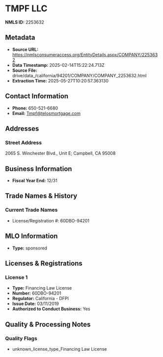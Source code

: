 # TMPF LLC

**NMLS ID:** 2253632

## Metadata
- **Source URL:** https://nmlsconsumeraccess.org/EntityDetails.aspx/COMPANY/2253632
- **Data Timestamp:** 2025-02-14T15:22:24.713Z
- **Source File:** drive/data_/california/94201/COMPANY/COMPANY_2253632.html
- **Extraction Time:** 2025-05-27T10:20:57.363130

## Contact Information
- **Phone:** 650-521-6680
- **Email:** Tmpf@telosmortgage.com

## Addresses
### Street Address
2065 S. Winchester Blvd., Unit E; Campbell, CA 95008

## Business Information
- **Fiscal Year End:** 12/31

## Trade Names & History
### Current Trade Names
- License/Registration #: 60DBO-94201

## MLO Information
- **Type:** sponsored

## Licenses & Registrations

### License 1
- **Type:** Financing Law License
- **Number:** 60DBO-94201
- **Regulator:** California - DFPI
- **Issue Date:** 03/11/2019
- **Authorized to Conduct Business:** Yes

## Quality & Processing Notes
### Quality Flags
- unknown_license_type_Financing Law License
